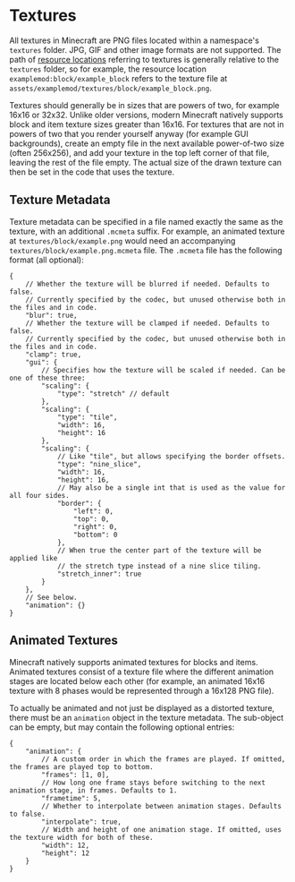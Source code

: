 # Textures

All textures in Minecraft are PNG files located within a namespace's `textures` folder. JPG, GIF and other image formats are not supported. The path of [resource locations][rl] referring to textures is generally relative to the `textures` folder, so for example, the resource location `examplemod:block/example_block` refers to the texture file at `assets/examplemod/textures/block/example_block.png`.

Textures should generally be in sizes that are powers of two, for example 16x16 or 32x32. Unlike older versions, modern Minecraft natively supports block and item texture sizes greater than 16x16. For textures that are not in powers of two that you render yourself anyway (for example GUI backgrounds), create an empty file in the next available power-of-two size (often 256x256), and add your texture in the top left corner of that file, leaving the rest of the file empty. The actual size of the drawn texture can then be set in the code that uses the texture.

## Texture Metadata

Texture metadata can be specified in a file named exactly the same as the texture, with an additional `.mcmeta` suffix. For example, an animated texture at `textures/block/example.png` would need an accompanying `textures/block/example.png.mcmeta` file. The `.mcmeta` file has the following format (all optional):

```json5
{
    // Whether the texture will be blurred if needed. Defaults to false.
    // Currently specified by the codec, but unused otherwise both in the files and in code.
    "blur": true,
    // Whether the texture will be clamped if needed. Defaults to false.
    // Currently specified by the codec, but unused otherwise both in the files and in code.
    "clamp": true,
    "gui": {
        // Specifies how the texture will be scaled if needed. Can be one of these three:
        "scaling": {
            "type": "stretch" // default
        },
        "scaling": {
            "type": "tile",
            "width": 16,
            "height": 16
        },
        "scaling": {
            // Like "tile", but allows specifying the border offsets.
            "type": "nine_slice",
            "width": 16,
            "height": 16,
            // May also be a single int that is used as the value for all four sides.
            "border": {
                "left": 0,
                "top": 0,
                "right": 0,
                "bottom": 0
            },
            // When true the center part of the texture will be applied like
            // the stretch type instead of a nine slice tiling.
            "stretch_inner": true
        }
    },
    // See below.
    "animation": {}
}
```

## Animated Textures

Minecraft natively supports animated textures for blocks and items. Animated textures consist of a texture file where the different animation stages are located below each other (for example, an animated 16x16 texture with 8 phases would be represented through a 16x128 PNG file).

To actually be animated and not just be displayed as a distorted texture, there must be an `animation` object in the texture metadata. The sub-object can be empty, but may contain the following optional entries:

```json5
{
    "animation": {
        // A custom order in which the frames are played. If omitted, the frames are played top to bottom.
        "frames": [1, 0],
        // How long one frame stays before switching to the next animation stage, in frames. Defaults to 1.
        "frametime": 5,
        // Whether to interpolate between animation stages. Defaults to false.
        "interpolate": true,
        // Width and height of one animation stage. If omitted, uses the texture width for both of these.
        "width": 12,
        "height": 12
    }
}
```

[rl]: ../../misc/resourcelocation.md
